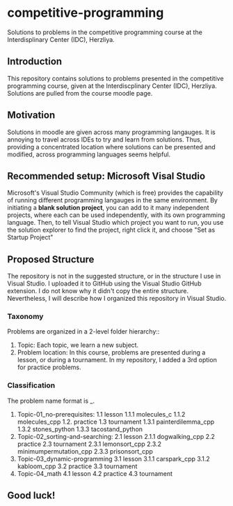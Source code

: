 # competitive-programming
Solutions to problems in the competitive programming course at the Interdisplinary Center (IDC), Herzliya.

## Introduction
This repository contains solutions to problems presented in the competitive programming course, given at the Interdiscplinary Center (IDC), Herzliya.
Solutions are pulled from the course moodle page.

## Motivation
Solutions in moodle are given across many programming langauges. It is annoying to travel across IDEs to try and learn from solutions. 
Thus, providing a concentrated location where solutions can be presented and modified, across programming languages seems helpful. 

## Recommended setup: Microsoft Visal Studio
Microsoft's Visual Studio Community (which is free) provides the capability of running different programming langauges in the same environment.
By initiating a **blank solution project**, you can add to it many independent projects, where each can be used independently, with its own programming language.
Then, to tell Visual Studio which project you want to run, you use the solution explorer to find the project, right click it, and choose "Set as Startup Project"

## Proposed Structure
The repository is not in the suggested structure, or in the structure I use in Visual Studio.
I uploaded it to GitHub using the Visual Studio GitHub extension. I do not know why it didn't copy the entire structure.
Nevertheless, I will describe how I organized this repository in Visual Studio.

### Taxonomy
Problems are organized in a 2-level folder hierarchy::
1. Topic: Each topic, we learn a new subject.
2. Problem location: In this course, problems are presented during a lesson, or during a tournament. In my repository, I added a 3rd option for practice problems.

### Classification
The problem name format is <original-problem-name>_<language-of-solution>.
1. Topic-01_no-prerequisites:
    1.1 lesson
        1.1.1 molecules_c
        1.1.2 molecules_cpp
    1.2. practice
    1.3 tournament
        1.3.1 painterdilemma_cpp
        1.3.2 stones_python
        1.3.3 tacostand_python
2. Topic-02_sorting-and-searching:
    2.1 lesson
        2.1.1 dogwalking_cpp
    2.2 practice
    2.3 tournament
        2.3.1 lemonsort_cpp
        2.3.2 minimumpermutation_cpp
        2.3.3 prisonsort_cpp
3. Topic-03_dynamic-programming
    3.1 lesson
        3.1.1 carspark_cpp
        3.1.2 kabloom_cpp
    3.2 practice
    3.3 tournament
4. Topic-04_math
    4.1 lesson
    4.2 practice
    4.3 tournament
    
## Good luck! 
